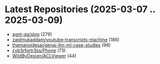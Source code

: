 # Latest Repositories (2025-03-07 .. 2025-03-09)

- [agnt-gg/slop](https://github.com/agnt-gg/slop) (279)
- [zaidmukaddam/youtube-transcripts-machine](https://github.com/zaidmukaddam/youtube-transcripts-machine) (186)
- [themanojdesai/genai-llm-ml-case-studies](https://github.com/themanojdesai/genai-llm-ml-case-studies) (98)
- [cyb3rfortr3ss/Phone](https://github.com/cyb3rfortr3ss/Phone) (73)
- [WildByDesign/ACLViewer](https://github.com/WildByDesign/ACLViewer) (44)
